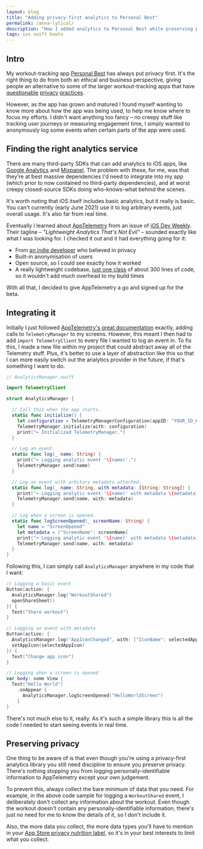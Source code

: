 ```yaml
---
layout: blog
title: "Adding privacy-first analytics to Personal Best"
permalink: /anna-lytical/
description: "How I added analytics to Personal Best while preserving privacy."
tags: ios swift howto
---
```


## Intro

My workout-tracking app [Personal Best](/personal-best) has always put privacy first. It's the right thing to do from both an ethical and business perspective, giving people an alternative to some of the larger workout-tracking apps that have [questionable](https://www.cosmopolitan.com/uk/reports/a33560067/strava-privacy-settings/) [privacy](https://arstechnica.com/tech-policy/2016/05/runkeeper-fitnesskeeper-breaches-data-protection-law-norway/) [practices](https://protonvpn.com/blog/fitness-apps-are-good-for-your-health-but-often-bad-for-your-privacy/).

However, as the app has grown and matured I found myself wanting to know more about how the app was being used, to help me know where to focus my efforts. I didn't want anything too fancy – no creepy stuff like tracking user journeys or measuring engagement time, I simply wanted to anonymously log some events when certain parts of the app were used.

## Finding the right analytics service

There are many third-party SDKs that can add analytics to iOS apps, like [Google Analytics](https://developers.google.com/analytics/devguides/collection/ios/v3) and [Mixpanel](https://mixpanel.com). The problem with these, for me, was that they're at best massive dependencies I'd need to integrate into my app (which prior to now contained no third-party dependencies), and at worst creepy closed-source SDKs doing who-knows-what behind the scenes.

It's worth noting that iOS itself includes basic analytics, but it really is basic. You can't currently (early June 2021) use it to log arbitrary events, just overall usage. It's also far from real time.

Eventually I learned about [AppTelemetry](https://apptelemetry.io) from an issue of [iOS Dev Weekly](https://iosdevweekly.com/issues/506). Their tagline – _"Lightweight Analytics That's Not Evil"_ – sounded exactly like what I was looking for. I checked it out and it had everything going for it:

- From [an indie developer](https://twitter.com/breakthesystem) who believed in privacy
- Built-in anonymisation of users
- Open source, so I could see exactly how it worked
- A really lightweight codebase, [just one class](https://github.com/AppTelemetry/SwiftClient/blob/main/Sources/TelemetryClient/TelemetryClient.swift) of about 300 lines of code, so it wouldn't add much overhead to my build times

With all that, I decided to give AppTelemetry a go and signed up for the beta.

## Integrating it

Initially I just followed [AppTelemetry's great documentation](https://apptelemetry.io/pages/sending-signals.html) exactly, adding calls to `TelemetryManager` to my screens. However, this meant I then had to add `import TelemetryClient` to every file I wanted to log an event in. To fix this, I made a new file within my project that could abstract away all of the Telemetry stuff. Plus, it's better to use a layer of abstraction like this so that I can more easily switch out the analytics provider in the future, if that's something I want to do.

```swift
// AnalyticsManager.swift

import TelemetryClient

struct AnalyticsManager {

  // Call this when the app starts.
  static func initialize() {
    let configuration = TelemetryManagerConfiguration(appID: "YOUR_ID_HERE")
    TelemetryManager.initialize(with: configuration)
    print("➡️ Initialized TelemetryManager.")
  }

  // Log an event.
  static func log(_ name: String) {
    print("➡️ Logging analytic event '\(name)'.")
    TelemetryManager.send(name)
  }

  // Log an event with arbitary metadata attached.
  static func log(_ name: String, with metadata: [String: String]) {
    print("➡️ Logging analytic event '\(name)' with metadata \(metadata).")
    TelemetryManager.send(name, with: metadata)
  }

  // Log when a screen is opened.
  static func logScreenOpened(_ screenName: String) {
    let name = "ScreenOpened"
    let metadata = ["ScreenName": screenName]
    print("➡️ Logging analytic event '\(name)' with metadata \(metadata).")
    TelemetryManager.send(name, with: metadata)
  }
}
```

Following this, I can simply call `AnalyticsManager` anywhere in my code that I want:

```swift
// Logging a basic event
Button(action: {
  AnalyticsManager.log("WorkoutShared")
  openShareSheet()
}) {
  Text("Share workout")
}

// Logging an event with metadata
Button(action: {
  AnalyticsManager.log("AppIconChanged", with: ["IconName": selectedAppIcon])
  setAppIcon(selectedAppIcon)
}) {
  Text("Change app icon")
}

// Logging when a screen is opened
var body: some View {
  Text("Hello World")
    .onAppear {
      AnalyticsManager.logScreenOpened("HelloWorldScreen")
    }
}
```

There's not much else to it, really. As it's such a simple library this is all the code I needed to start seeing events in real time.

## Preserving privacy

One thing to be aware of is that even though you're using a privacy-first analytics library you still need discipline to ensure you preserve privacy. There's nothing stopping you from logging personally-identifiable information to AppTelemetry except your own judgement.

To prevent this, always collect the bare minimum of data that you need. For example, in the above code sample for logging a `WorkoutShared` event, I deliberately don't collect any information about the workout. Even though the workout doesn't contain any personally-identifiable information, there's just no need for me to know the details of it, so I don't include it.

Also, the more data you collect, the more data types you'll have to mention in your [App Store privacy nutrition label](https://www.apple.com/privacy/labels/), so it's in your best interests to limit what you collect.
